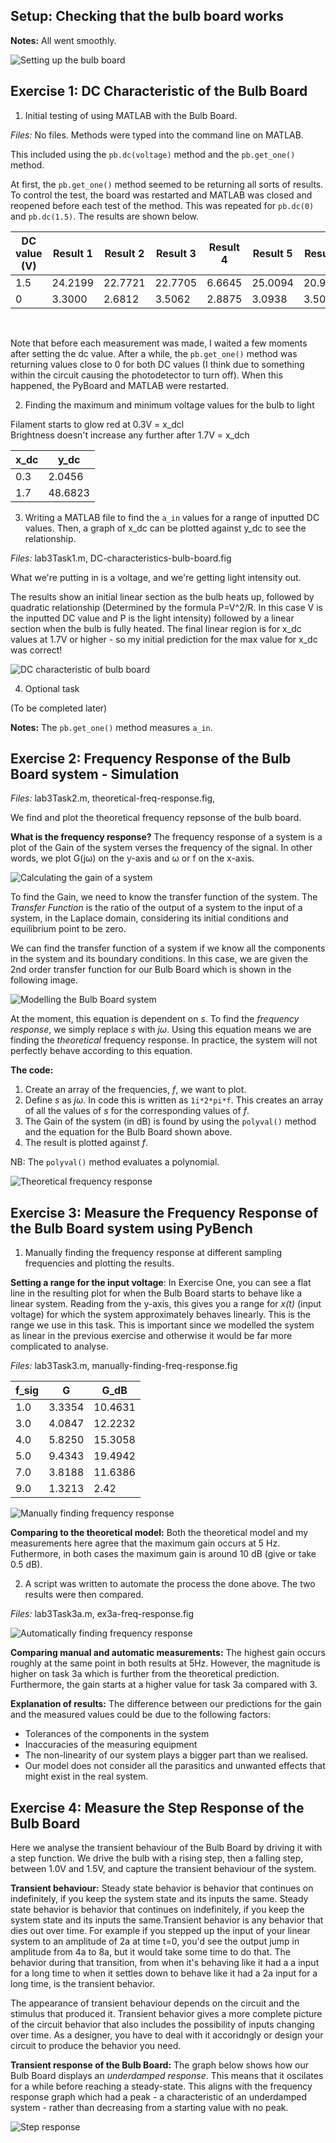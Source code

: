 ## Setup: Checking that the bulb board works

**Notes:** All went smoothly. <br />

<img src="setting-up-bulb-board.jpg" alt="Setting up the bulb board"/>

## Exercise 1: DC Characteristic of the Bulb Board

1. Initial testing of using MATLAB with the Bulb Board. <br /> 

*Files:* No files. Methods were typed into the command line on MATLAB. <br />

This included using the ```pb.dc(voltage)``` method and the  ```pb.get_one()``` method. <br /> 

At first, the ```pb.get_one()``` method seemed to be returning all sorts of results. To control the test, the board was restarted and MATLAB was closed and reopened before each test of the method. This was repeated for ```pb.dc(0)``` and ```pb.dc(1.5)```. The results are shown below. <br />

| DC value (V) | Result 1 | Result 2 | Result 3 | Result 4 | Result 5 | Result 6 | Result 7 | Average |
|--------------|----------|----------|----------|----------|----------|----------|----------|---------|
| 1.5          | 24.2199  | 22.7721  | 22.7705  | 6.6645   | 25.0094  | 20.9199  | 20.5025  | 22.6990 |
| 0            | 3.3000   | 2.6812   | 3.5062   | 2.8875   | 3.0938   | 3.5062   | 3.3000   | 3.1821  |

<br /> 

 Note that before each measurement was made, I waited a few moments after setting the dc value. After a while, the ```pb.get_one()``` method was returning values close to 0 for both DC values (I think due to something within the circuit causing the photodetector to turn off). When this happened, the PyBoard and MATLAB were restarted. <br /> 

2. Finding the maximum and minimum voltage values for the bulb to light <br />

Filament starts to glow red at 0.3V = x_dcl <br />
Brightness doesn't increase any further after 1.7V = x_dch <br />

| x_dc | y_dc    |
|------|---------|
| 0.3  | 2.0456  |
| 1.7  | 48.6823 |

3. Writing a MATLAB file to find the ```a_in``` values for a range of inputted DC values. Then, a graph of x_dc can be plotted against y_dc to see the relationship. <br />

*Files:* lab3Task1.m, DC-characteristics-bulb-board.fig <br />

What we're putting in is a voltage, and we're getting light intensity out. <br />

The results show an initial linear section as the bulb heats up, followed by quadratic relationship (Determined by the formula P=V^2/R. In this case V is the inputted DC value and P is the light intensity) followed by a linear section when the bulb is fully heated. The final linear region is for x_dc values at 1.7V or higher - so my initial prediction for the max value for x_dc was correct! <br /> 

<img src="DC-characteristics-bulb-board.png" alt="DC characteristic of bulb board"/>

4. Optional task

(To be completed later) <br />

**Notes:** The ```pb.get_one()``` method measures ```a_in```. <br />

## Exercise 2: Frequency Response of the Bulb Board system - Simulation

*Files:* lab3Task2.m, theoretical-freq-response.fig,  <br />

We find and plot the theoretical frequency repsonse of the bulb board. <br />

**What is the frequency response?** The frequency response of a system is a plot of the Gain of the system verses the frequency of the signal. In other words, we plot G(jω) on the y-axis and ω or f on the x-axis.

<img src="gain-formula.PNG" alt="Calculating the gain of a system"/> 

To find the Gain, we need to know the transfer function of the system. The _Transfer Function_ is the ratio of the output of a system to the input of a system, in the Laplace domain, considering its initial conditions and equilibrium point to be zero.<br />

We can find the transfer function of a system if we know all the components in the system and its boundary conditions. In this case, we are given the 2nd order transfer function for our Bulb Board which is shown in the following image.

<img src="modelling-bulb-board-system.jpg" alt="Modelling the Bulb Board system"/> 

At the moment, this equation is dependent on _s_. To find the _frequency response_, we simply replace _s_ with _jω_. Using this equation means we are finding the _theoretical_ frequency response. In practice, the system will not perfectly behave according to this equation.

**The code:** 
1. Create an array of the frequencies, _f_, we want to plot.
2. Define _s_ as _jω_. In code this is written as ```1i*2*pi*f```. This creates an array of all the values of _s_ for the corresponding values of _f_.
3. The Gain of the system (in dB) is found by using the ```polyval()``` method and the equation for the Bulb Board shown above.
4. The result is plotted against _f_.

NB: The ```polyval()``` method evaluates a polynomial.

<img src="theoretical-freq-response.png" alt="Theoretical frequency response"/> 

## Exercise 3: Measure the Frequency Response of the Bulb Board system using PyBench

1. Manually finding the frequency response at different sampling frequencies and plotting the results.

**Setting a range for the input voltage**: In Exercise One, you can see a flat line in the resulting plot for when the Bulb Board starts to behave like a linear system. Reading from the y-axis, this gives you a range for _x(t)_ (input voltage) for which the system approximately behaves linearly. This is the range we use in this task. This is important since we modelled the system as linear in the previous exercise and otherwise it would be far more complicated to analyse.

*Files:* lab3Task3.m, manually-finding-freq-response.fig <br />

| f_sig | G      | G_dB    |
|-------|--------|---------|
| 1.0   | 3.3354 | 10.4631 |
| 3.0   | 4.0847 | 12.2232 |
| 4.0   | 5.8250 | 15.3058 |
| 5.0   | 9.4343 | 19.4942 |
| 7.0   | 3.8188 | 11.6386 |
| 9.0   | 1.3213 | 2.42    |

<img src="manually-finding-freq-response.png" alt="Manually finding frequency response"/> 

**Comparing to the theoretical model:** Both the theoretical model and my measurements here agree that the maximum gain occurs at 5 Hz. Futhermore, in both cases the maximum gain is around 10 dB (give or take 0.5 dB).

2. A script was written to automate the process the done above. The two results were then compared.

*Files:* lab3Task3a.m, ex3a-freq-response.fig <br />

<img src="ex3a-freq-response.png" alt="Automatically finding frequency response"/> 

**Comparing manual and automatic measurements:** The highest gain occurs roughly at the same point in both results at 5Hz. However, the magnitude is higher on task 3a which is further from the theoretical prediction. Furthermore, the gain starts at a higher value for task 3a compared with 3. <br />

**Explanation of results:** The difference between our predictions for the gain and the measured values could be due to the following factors:
- Tolerances of the components in the system
- Inaccuracies of the measuring equipment
- The non-linearity of our system plays a bigger part than we realised.
- Our model does not consider all the parasitics and unwanted effects that might exist in the real system.


## Exercise 4: Measure the Step Response of the Bulb Board

Here we analyse the transient behaviour of the Bulb Board by driving it with a step function. We drive the bulb with a rising step, then a falling step, between 1.0V and 1.5V, and capture the transient behaviour of the system. <br />

**Transient behaviour:** Steady state behavior is behavior that continues on indefinitely, if you keep the system state and its inputs the same. Steady state behavior is behavior that continues on indefinitely, if you keep the system state and its inputs the same.Transient behavior is any behavior that dies out over time. For example if you stepped up the input of your linear system to an amplitude of 2a at time t=0, you'd see the output jump in amplitude from 4a to 8a, but it would take some time to do that. The behavior during that transition, from when it's behaving like it had a a input for a long time to when it settles down to behave like it had a 2a input for a long time, is the transient behavior. <br />

The appearance of transient behaviour depends on the circuit and the stimulus that produced it. Transient behavior gives a more complete picture of the circuit behavior that also includes the possibility of inputs changing over time. As a designer, you have to deal with it accoridngly or design your circuit to produce the behavior you need.<br />

**Transient response of the Bulb Board:** The graph below shows how our Bulb Board displays an _underdamped response_. This means that it oscilates for a while before reaching a steady-state. This aligns with the frequency response graph which had a peak - a characteristic of an underdamped system - rather than decreasing from a starting value with no peak.

<img src="step-respsonse.png" alt="Step response"/> 
